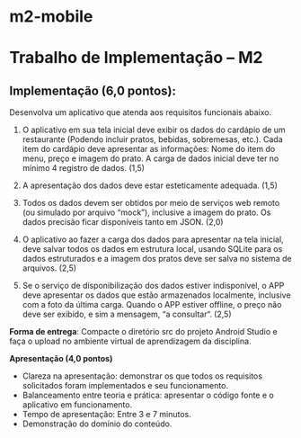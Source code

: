 # m2-mobile

# Trabalho de Implementação – M2

## Implementação (6,0 pontos):
Desenvolva um aplicativo que atenda aos requisitos funcionais abaixo.

1. O aplicativo em sua tela inicial deve exibir os dados do cardápio de
   um restaurante (Podendo incluir pratos, bebidas, sobremesas, etc.).
   Cada item do cardápio deve apresentar as informações: Nome do
   item do menu, preço e imagem do prato. A carga de dados inicial
   deve ter no mínimo 4 registro de dados. (1,5)

2. A apresentação dos dados deve estar esteticamente adequada. (1,5)

3. Todos os dados devem ser obtidos por meio de serviços web remoto
   (ou simulado por arquivo “mock”), inclusive a imagem do prato. Os
   dados precisão ficar disponíveis tanto em JSON. (2,0)

4. O aplicativo ao fazer a carga dos dados para apresentar na tela
   inicial, deve salvar todos os dados em estrutura local, usando SQLite
   para os dados estruturados e a imagem dos pratos deve ser salva no
   sistema de arquivos. (2,5)

5. Se o serviço de disponibilização dos dados estiver indisponível, o
   APP deve apresentar os dados que estão armazenados localmente,
   inclusive com a foto da última carga. Quando o APP estiver offline,
   o preço não deve ser exibido, e sim a mensagem, “a consultar“. (2,5)

**Forma de entrega**: Compacte o diretório src do projeto Android Studio e
faça o upload no ambiente virtual de aprendizagem da disciplina.

**Apresentação (4,0 pontos)**
- Clareza na apresentação: demonstrar os que todos os requisitos
  solicitados foram implementados e seu funcionamento.
- Balanceamento entre teoria e prática: apresentar o código fonte e o
  aplicativo em funcionamento.
- Tempo de apresentação: Entre 3 e 7 minutos.
- Demonstração do domínio do conteúdo.